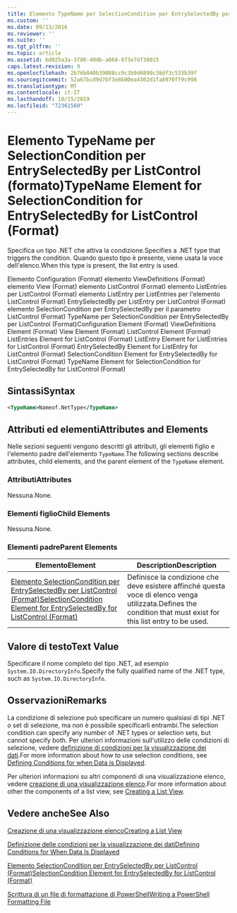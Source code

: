 ```yaml
---
title: Elemento TypeName per SelectionCondition per EntrySelectedBy per ListControl (Format) | Microsoft Docs
ms.custom: ''
ms.date: 09/13/2016
ms.reviewer: ''
ms.suite: ''
ms.tgt_pltfrm: ''
ms.topic: article
ms.assetid: bd025a3a-3780-40db-a068-873e7df38015
caps.latest.revision: 9
ms.openlocfilehash: 2b76b040b39088cc9c3b9d6890c38df3c533b39f
ms.sourcegitcommit: 52a67bcd9d7bf3e8600ea4302d1fa8970ff9c998
ms.translationtype: MT
ms.contentlocale: it-IT
ms.lasthandoff: 10/15/2019
ms.locfileid: "72361560"
---
```

# <a name="typename-element-for-selectioncondition-for-entryselectedby-for-listcontrol-format"></a><span data-ttu-id="43da4-102">Elemento TypeName per SelectionCondition per EntrySelectedBy per ListControl (formato)</span><span class="sxs-lookup"><span data-stu-id="43da4-102">TypeName Element for SelectionCondition for EntrySelectedBy for ListControl (Format)</span></span>

<span data-ttu-id="43da4-103">Specifica un tipo .NET che attiva la condizione.</span><span class="sxs-lookup"><span data-stu-id="43da4-103">Specifies a .NET type that triggers the condition.</span></span> <span data-ttu-id="43da4-104">Quando questo tipo è presente, viene usata la voce dell'elenco.</span><span class="sxs-lookup"><span data-stu-id="43da4-104">When this type is present, the list entry is used.</span></span>

<span data-ttu-id="43da4-105">Elemento Configuration (Format) elemento ViewDefinitions (Format) elemento View (Format) elemento ListControl (Format) elemento ListEntries per ListControl (Format) elemento ListEntry per ListEntries per l'elemento ListControl (Format) EntrySelectedBy per ListEntry per ListControl (Format) elemento SelectionCondition per EntrySelectedBy per il parametro ListControl (Format) TypeName per SelectionCondition per EntrySelectedBy per ListControl (Format)</span><span class="sxs-lookup"><span data-stu-id="43da4-105">Configuration Element (Format) ViewDefinitions Element (Format) View Element (Format) ListControl Element (Format) ListEntries Element for ListControl (Format) ListEntry Element for ListEntries for ListControl (Format) EntrySelectedBy Element for ListEntry for ListControl (Format) SelectionCondition Element for EntrySelectedBy for ListControl (Format) TypeName Element for SelectionCondition for EntrySelectedBy for ListControl (Format)</span></span>

## <a name="syntax"></a><span data-ttu-id="43da4-106">Sintassi</span><span class="sxs-lookup"><span data-stu-id="43da4-106">Syntax</span></span>

```xml
<TypeName>Nameof.NetType</TypeName>
```

## <a name="attributes-and-elements"></a><span data-ttu-id="43da4-107">Attributi ed elementi</span><span class="sxs-lookup"><span data-stu-id="43da4-107">Attributes and Elements</span></span>

<span data-ttu-id="43da4-108">Nelle sezioni seguenti vengono descritti gli attributi, gli elementi figlio e l'elemento padre dell'elemento `TypeName`.</span><span class="sxs-lookup"><span data-stu-id="43da4-108">The following sections describe attributes, child elements, and the parent element of the `TypeName` element.</span></span>

### <a name="attributes"></a><span data-ttu-id="43da4-109">Attributi</span><span class="sxs-lookup"><span data-stu-id="43da4-109">Attributes</span></span>

<span data-ttu-id="43da4-110">Nessuna.</span><span class="sxs-lookup"><span data-stu-id="43da4-110">None.</span></span>

### <a name="child-elements"></a><span data-ttu-id="43da4-111">Elementi figlio</span><span class="sxs-lookup"><span data-stu-id="43da4-111">Child Elements</span></span>

<span data-ttu-id="43da4-112">Nessuna.</span><span class="sxs-lookup"><span data-stu-id="43da4-112">None.</span></span>

### <a name="parent-elements"></a><span data-ttu-id="43da4-113">Elementi padre</span><span class="sxs-lookup"><span data-stu-id="43da4-113">Parent Elements</span></span>

|<span data-ttu-id="43da4-114">Elemento</span><span class="sxs-lookup"><span data-stu-id="43da4-114">Element</span></span>|<span data-ttu-id="43da4-115">Description</span><span class="sxs-lookup"><span data-stu-id="43da4-115">Description</span></span>|
|-------------|-----------------|
|[<span data-ttu-id="43da4-116">Elemento SelectionCondition per EntrySelectedBy per ListControl (Format)</span><span class="sxs-lookup"><span data-stu-id="43da4-116">SelectionCondition Element for EntrySelectedBy for ListControl (Format)</span></span>](./selectioncondition-element-for-entryselectedby-for-listcontrol-format.md)|<span data-ttu-id="43da4-117">Definisce la condizione che deve esistere affinché questa voce di elenco venga utilizzata.</span><span class="sxs-lookup"><span data-stu-id="43da4-117">Defines the condition that must exist for this list entry to be used.</span></span>|

## <a name="text-value"></a><span data-ttu-id="43da4-118">Valore di testo</span><span class="sxs-lookup"><span data-stu-id="43da4-118">Text Value</span></span>

<span data-ttu-id="43da4-119">Specificare il nome completo del tipo .NET, ad esempio `System.IO.DirectoryInfo`.</span><span class="sxs-lookup"><span data-stu-id="43da4-119">Specify the fully qualified name of the .NET type, such as `System.IO.DirectoryInfo`.</span></span>

## <a name="remarks"></a><span data-ttu-id="43da4-120">Osservazioni</span><span class="sxs-lookup"><span data-stu-id="43da4-120">Remarks</span></span>

<span data-ttu-id="43da4-121">La condizione di selezione può specificare un numero qualsiasi di tipi .NET o set di selezione, ma non è possibile specificarli entrambi.</span><span class="sxs-lookup"><span data-stu-id="43da4-121">The selection condition can specify any number of .NET types or selection sets, but cannot specify both.</span></span> <span data-ttu-id="43da4-122">Per ulteriori informazioni sull'utilizzo delle condizioni di selezione, vedere [definizione di condizioni per la visualizzazione dei dati](./defining-conditions-for-displaying-data.md).</span><span class="sxs-lookup"><span data-stu-id="43da4-122">For more information about how to use selection conditions, see [Defining Conditions for when Data is Displayed](./defining-conditions-for-displaying-data.md).</span></span>

<span data-ttu-id="43da4-123">Per ulteriori informazioni su altri componenti di una visualizzazione elenco, vedere [creazione di una visualizzazione elenco](./creating-a-list-view.md).</span><span class="sxs-lookup"><span data-stu-id="43da4-123">For more information about other the components of a list view, see [Creating a List View](./creating-a-list-view.md).</span></span>

## <a name="see-also"></a><span data-ttu-id="43da4-124">Vedere anche</span><span class="sxs-lookup"><span data-stu-id="43da4-124">See Also</span></span>

[<span data-ttu-id="43da4-125">Creazione di una visualizzazione elenco</span><span class="sxs-lookup"><span data-stu-id="43da4-125">Creating a List View</span></span>](./creating-a-list-view.md)

[<span data-ttu-id="43da4-126">Definizione delle condizioni per la visualizzazione dei dati</span><span class="sxs-lookup"><span data-stu-id="43da4-126">Defining Conditions for When Data Is Displayed</span></span>](./defining-conditions-for-displaying-data.md)

[<span data-ttu-id="43da4-127">Elemento SelectionCondition per EntrySelectedBy per ListControl (Format)</span><span class="sxs-lookup"><span data-stu-id="43da4-127">SelectionCondition Element for EntrySelectedBy for ListControl (Format)</span></span>](./selectioncondition-element-for-entryselectedby-for-listcontrol-format.md)

[<span data-ttu-id="43da4-128">Scrittura di un file di formattazione di PowerShell</span><span class="sxs-lookup"><span data-stu-id="43da4-128">Writing a PowerShell Formatting File</span></span>](./writing-a-powershell-formatting-file.md)
